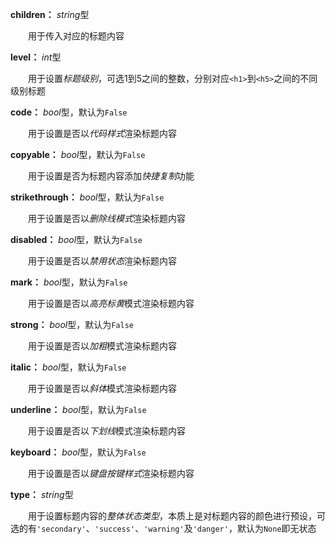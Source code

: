 **children：** *string*型

　　用于传入对应的标题内容

**level：** *int*型

　　用于设置*标题级别*，可选1到5之间的整数，分别对应`<h1>`到`<h5>`之间的不同级别标题

**code：** *bool*型，默认为`False`

　　用于设置是否以*代码样式*渲染标题内容

**copyable：** *bool*型，默认为`False`

　　用于设置是否为标题内容添加*快捷复制*功能

**strikethrough：** *bool*型，默认为`False`

　　用于设置是否以*删除线模式*渲染标题内容

**disabled：** *bool*型，默认为`False`

　　用于设置是否以*禁用状态*渲染标题内容

**mark：** *bool*型，默认为`False`

　　用于设置是否以*高亮标黄*模式渲染标题内容

**strong：** *bool*型，默认为`False`

　　用于设置是否以*加粗*模式渲染标题内容

**italic：** *bool*型，默认为`False`

　　用于设置是否以*斜体*模式渲染标题内容

**underline：** *bool*型，默认为`False`

　　用于设置是否以*下划线*模式渲染标题内容

**keyboard：** *bool*型，默认为`False`

　　用于设置是否以*键盘按键样式*渲染标题内容

**type：** *string*型

　　用于设置标题内容的*整体状态类型*，本质上是对标题内容的颜色进行预设，可选的有`'secondary'`、`'success'`、`'warning'`及`'danger'`，默认为`None`即无状态